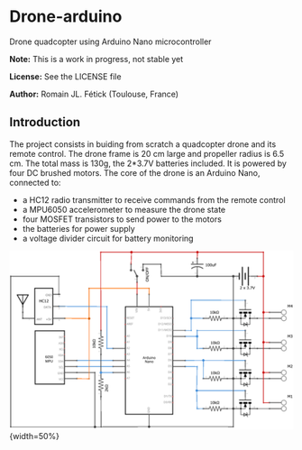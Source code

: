 # Drone-arduino
Drone quadcopter using Arduino Nano microcontroller

**Note:** This is a work in progress, not stable yet

**License:** See the LICENSE file

**Author:** Romain JL. Fétick (Toulouse, France)

## Introduction

The project consists in buiding from scratch a quadcopter drone and its remote control. 
The drone frame is 20 cm large and propeller radius is 6.5 cm. 
The total mass is 130g, the 2*3.7V batteries included. 
It is powered by four DC brushed motors.
The core of the drone is an Arduino Nano, connected to:
- a HC12 radio transmitter to receive commands from the remote control
- a MPU6050 accelerometer to measure the drone state
- four MOSFET transistors to send power to the motors
- the batteries for power supply
- a voltage divider circuit for battery monitoring

![schema_elec](doc/schema_elec.png){width=50%}
